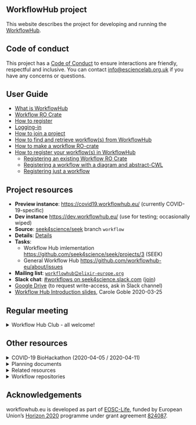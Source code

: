 ## WorkflowHub project

This website describes the project for developing and running the [WorkflowHub](https://workflowhub.eu/).

## Code of conduct

This project has a [Code of Conduct]((https://github.com/workflowhub-eu/about/blob/master/CODE_OF_CONDUCT.md)) to ensure interactions are friendly, respectful and inclusive. You can contact <info@esciencelab.org.uk> if you have any concerns or questions.

## User Guide

* [What is WorkflowHub](../About-WorkflowHub)
* [Workflow RO Crate](../Workflow-RO-Crate)
* [How to register](../How-to-register)
* [Logging-in](../Logging-in)
* [How to join a project](../How-to-join-a-project)
* [How to find and retrieve workflow(s) from WorkflowHub](../How-to-find-and-retrieve-workflow(s)-from-WorkflowHub)
* [How to make a workflow RO-crate](../How-to-make-a-workflow-RO-crate)
* [How to register your workflow(s) in WorkflowHub](../How-to-register-your-workflow(s)-in-WorkflowHub)
  * [Registering an existing Workflow RO Crate](../Registering-an-existing-Workflow-RO-Crate)
  * [Registering a workflow with a diagram and abstract-CWL](../Registering-a-workflow-with-a-diagram-and-abstract-CWL)
  * [Registering just a workflow](../Registering-just-a-workflow)

## Project resources

* **Preview instance**: <https://covid19.workflowhub.eu/> (currently COVID-19-specific)
* **Dev instance** <https://dev.workflowhub.eu/> (use for testing; occasionally wiped)
* **Source**: [seek4science/seek](https://github.com/seek4science/seek/tree/workflow) branch `workflow`
* **Details**: [Details](Details)
* **Tasks**: 
  * Workflow Hub imlementation <https://github.com/seek4science/seek/projects/3> (SEEK)
  * General Workflow Hub <https://github.com/workflowhub-eu/about/issues>
* **Mailing list**: [`workflowhub😊elixir-europe.org`](https://lists.elixir-europe.org/mailman/listinfo/workflowhub_elixir-europe.org)
* **Slack chat**:  [#workflows on seek4science.slack.com](https://seek4science.slack.com/archives/CPLLVV94L) ([join](https://join.slack.com/t/seek4science/shared_invite/zt-csqh94qb-kf~kFbZxuHl1Hpxhbc8avw))
* [Google Drive](https://drive.google.com/drive/folders/1_bZ63W4oRtWL5OnWJNYvE4u3A27VyGGe)
 (to request write-access, ask in Slack channel) 
* [Workflow Hub Introduction slides](https://drive.google.com/open?id=1hfBAjjRnL9jGoxHEvq66Wo-wuKqouR3C), Carole Goble 2020-03-25

## Regular meeting

<details>
<summary>Workflow Hub Club - all welcome!</summary>

Anyone is welcome to join the weekly _Workflow Hub Club_ calls using Zoom.

* When: Wednesdays 10:00 GMT / 11:00 CET
* Agenda/telcon details: <https://s.apache.org/workflowhub-minutes>
</details>


## Other resources

<details>
<summary>COVID-19 BioHackathon (2020-04-05 / 2020-04-11)</summary>

Workflow Hub is one of the [topics](https://github.com/virtual-biohackathons/covid-19-bh20/wiki/Workflow-Hub) at the [Virtual COVID-19 BioHackathon](https://github.com/virtual-biohackathons/covid-19-bh20/):

> This topic proposes to set up an early pre-production instance of the Workflow Hub, covid19.workflowhub.eu, to be a registry that gather the COVID-19 workflows and their metadata. Part of the tasks here is also to curate the existing workflows and help making them interoperable, reusable and reproducible.

> The curated metadata will be in a FAIR format based on RO-Crate and BioSchemas annotations and maintained separate from the Workflow Hub; where possible contributed back to the workflow's origin GitHub repositories.

Anyone is welcome to join!

* https://github.com/virtual-biohackathons/covid-19-bh20/wiki/Workflow-Hub
</details>

<details>
<summary>Planning documents</summary>

These planning documents are from the [Workflow Hub Google Drive](https://drive.google.com/drive/folders/1_bZ63W4oRtWL5OnWJNYvE4u3A27VyGGe). Check their edit history, these may be incomplete or drafts.

* [Methods of submitting to Workflow Hub](https://docs.google.com/document/d/1UdjAcnSR3yDepvoY9wA02M9tUB0sTpg3NyijxR-Vago)
* [Workflow Hub User Requirements](https://docs.google.com/document/d/16ARnaWhmONUJROdauHFvmAV_qHGJ_L4dEwM6XWRb6gE/edit#heading=h.bzug3s472cs8)
* [Minimal Viable Product](https://docs.google.com/document/d/14xlDgezlXr5suzZfbTkLeFj7fhv6YZ4W9AsGwq4-SwQ) - leading to <https://dev.workflowhub.eu/>
* [Minimum Information for the Registration of a Computational Workflow (MIRCW)](https://docs.google.com/document/d/1v-NPWfVK5hrkoekIoWUMSzk1m8x6yqW6D3waB0QsNJM) lead to _Workflow RO-Crate_
* [Workflow RO-Crate](https://github.com/workflowhub-eu/about/wiki/Workflow-RO-Crate) a profile of _RO-Crate_ for exchange of workflows with WorkflowHub; based on _BioSchemas Workflows_ profile
* [Primer on standards for workflow packaging and metadata](https://docs.google.com/document/d/1XREgfYNi7l4HbdrnXBs7Uv1tMH2AiR435SKjisu4l30/edit#) _draft_
</details>

<details>
<summary>Related resources</summary>

* [SEEK](https://seek4science.org/) is the underlying platform used by the Workflow Hub
* [RO Crate](https://w3id.org/ro/crate/1.0/) is a metadata/packaging mechanism, used by Workflow Hub for exchange of workflows
* [BioSchemas Workflows](https://bioschemas.org/profiles/Workflow/0.3-DRAFT-2020_03_03/) - a suggested new `schema.org` type for describing computational workflows
* [Common Workflow Language](https://www.commonwl.org/) (CWL) is an executable workflow language, which Workflow Hub use primarily for descriptive functions
</details>

<details>
<summary>Workflow repositories</summary>

Workflow Hub intends to harvest workflows from existing workflow repositories, including:

* [myExperiment](https://myexperiment.org/) was a workflow repository that inspired Workflow Hub
* [nf-core](https://nf-co.re/) - a community-developed colletions of bioinformatics workflows for [Nextflow](nextflow.io/)
* <https://usegalaxy.eu/>
</details>

## Acknowledgements

workflowhub.eu is developed as part of [EOSC-Life](https://eosc-life.eu/), funded by European Union’s [Horizon 2020](https://ec.europa.eu/programmes/horizon2020/) programme under grant agreement [824087](https://cordis.europa.eu/project/id/824087). 
